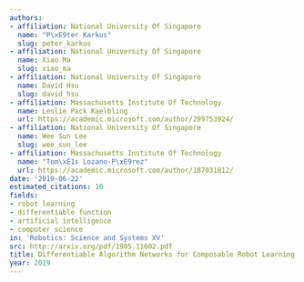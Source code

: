 ```yaml
---
authors:
- affiliation: National University Of Singapore
  name: "P\xE9ter Karkus"
  slug: peter_karkus
- affiliation: National University Of Singapore
  name: Xiao Ma
  slug: xiao_ma
- affiliation: National University Of Singapore
  name: David Hsu
  slug: david_hsu
- affiliation: Massachusetts Institute Of Technology
  name: Leslie Pack Kaelbling
  url: https://academic.microsoft.com/author/299753924/
- affiliation: National University Of Singapore
  name: Wee Sun Lee
  slug: wee_sun_lee
- affiliation: Massachusetts Institute Of Technology
  name: "Tom\xE1s Lozano-P\xE9rez"
  url: https://academic.microsoft.com/author/187031812/
date: '2019-06-22'
estimated_citations: 10
fields:
- robot learning
- differentiable function
- artificial intelligence
- computer science
in: 'Robotics: Science and Systems XV'
src: http://arxiv.org/pdf/1905.11602.pdf
title: Differentiable Algorithm Networks for Composable Robot Learning
year: 2019
---
```

